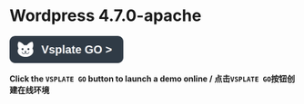 # Wordpress 4.7.0-apache

<a href="https://www.vsplate.com/?docker-compose=https://github.com/vsplate/dcenvs/wordpress/4.7.0-apache"><img alt="VSPLATE GO" src="https://raw.githubusercontent.com/vsplate/images/master/vsgo_btn.png" width="200px"></a>

**Click the `VSPLATE GO` button to launch a demo online / 点击`VSPLATE GO`按钮创建在线环境**
